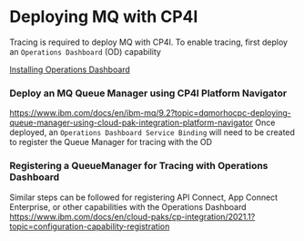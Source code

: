 # Deploying MQ with CP4I
Tracing is required to deploy MQ with CP4I. To enable tracing, first deploy an ``Operations Dashboard`` (OD) capability

[Installing Operations Dashboard](https://www.ibm.com/docs/en/cloud-paks/cp-integration/2021.1?topic=configuration-installation)


### Deploy an MQ Queue Manager using CP4I Platform Navigator
https://www.ibm.com/docs/en/ibm-mq/9.2?topic=dqmorhocpc-deploying-queue-manager-using-cloud-pak-integration-platform-navigator
Once deployed, an ``Operations Dashboard Service Binding`` will need to be created to register the Queue Manager for tracing with the OD

### Registering a QueueManager for Tracing with Operations Dashboard
Similar steps can be followed for registering API Connect, App Connect Enterprise, or other capabilities with the Operations Dashboard
https://www.ibm.com/docs/en/cloud-paks/cp-integration/2021.1?topic=configuration-capability-registration
